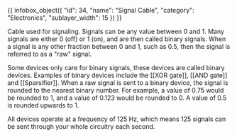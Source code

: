 {{ infobox_object({
	"id": 34,
	"name": "Signal Cable",
	"category": "Electronics",
	"sublayer_width": 15
}) }}

Cable used for signaling. Signals can be any value between 0 and 1. Many signals are either 0 (off) or 1 (on), and are then called binary signals. When a signal is any other fraction between 0 and 1, such as 0.5, then the signal is referred to as a "raw" signal.

Some devices only care for binary signals, these devices are called binary devices. Examples of binary devices include the [[XOR gate]], [[AND gate]] and [[Sparsifier]]. When a raw signal is sent to a binary device, the signal is rounded to the nearest binary number. For example, a value of 0.75 would be rounded to 1, and a value of 0.123 would be rounded to 0. A value of 0.5 is rounded upwards to 1.

All devices operate at a frequency of 125 Hz, which means 125 signals can be sent through your whole circuitry each second.
